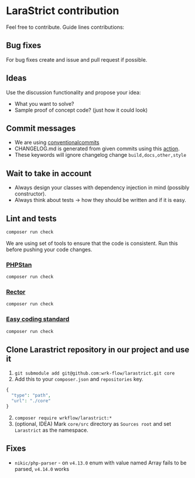 # LaraStrict contribution

Feel free to contribute. Guide lines contributions:

## Bug fixes

For bug fixes create and issue and pull request if possible.

## Ideas

Use the discussion functionality and propose your idea:

- What you want to solve?
- Sample proof of concept code? (just how it could look)

## Commit messages

- We are using [conventionalcommits](https://www.conventionalcommits.org/en/v1.0.0/)
- CHANGELOG.md is generated from given commits using this [action](https://github.com/requarks/changelog-action).
- These keywords will ignore changelog change `build,docs,other,style`

## Wait to take in account

- Always design your classes with dependency injection in mind (possibly constructor).
- Always think about tests -> how they should be written and if it is easy.

## Lint and tests

```bash
composer run check
```

We are using set of tools to ensure that the code is consistent. Run this before pushing your code changes.

### [PHPStan](https://phpstan.org)

```bash
composer run check
```

### [Rector](https://github.com/rectorphp/rector)

```bash
composer run check
```

### [Easy coding standard](https://github.com/symplify/easy-coding-standard)

```bash
composer run check
```

## Clone Larastrict repository in our project and use it

1. `git submodule add git@github.com:wrk-flow/larastrict.git core`
2. Add this to your `composer.json` and `repositories` key.
```php
{
  "type": "path",
  "url": "./core"
}
```
2. `composer require wrkflow/larastrict:*`
4. (optional, IDEA) Mark `core/src` directory as `Sources root` and set `Larastrict` as the namespace.


## Fixes

- `nikic/php-parser` - on `v4.13.0` enum with value named Array fails to be parsed, `v4.14.0` works
